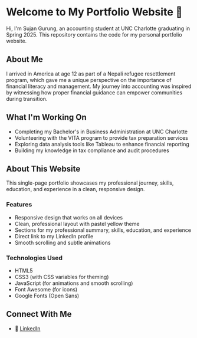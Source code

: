 # Welcome to My Portfolio Website 👋

Hi, I'm Sujan Gurung, an accounting student at UNC Charlotte graduating in Spring 2025. This repository contains the code for my personal portfolio website.

## About Me

I arrived in America at age 12 as part of a Nepali refugee resettlement program, which gave me a unique perspective on the importance of financial literacy and management. My journey into accounting was inspired by witnessing how proper financial guidance can empower communities during transition.

## What I'm Working On

- Completing my Bachelor's in Business Administration at UNC Charlotte
- Volunteering with the VITA program to provide tax preparation services
- Exploring data analysis tools like Tableau to enhance financial reporting
- Building my knowledge in tax compliance and audit procedures

## About This Website

This single-page portfolio showcases my professional journey, skills, education, and experience in a clean, responsive design.

### Features

- Responsive design that works on all devices
- Clean, professional layout with pastel yellow theme
- Sections for my professional summary, skills, education, and experience
- Direct link to my LinkedIn profile
- Smooth scrolling and subtle animations

### Technologies Used

- HTML5
- CSS3 (with CSS variables for theming)
- JavaScript (for animations and smooth scrolling)
- Font Awesome (for icons)
- Google Fonts (Open Sans)

## Connect With Me

- 💼 [LinkedIn](https://www.linkedin.com/in/su-gurung2022/)
